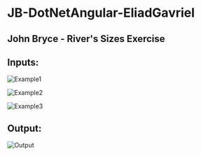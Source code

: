 # JB-DotNetAngular-EliadGavriel

## John Bryce - River's Sizes Exercise

## Inputs:

![Example1](https://i.imgur.com/uhpWWsE.png)

![Example2](https://i.imgur.com/rMRfYtZ.png)

![Example3](https://i.imgur.com/zbEaAhb.png)

## Output:

![Output](https://i.imgur.com/4Rk9BT8.png)
